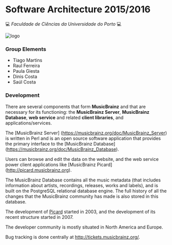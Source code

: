 # Software Architecture 2015/2016

:computer: *Faculdade de Ciências da Universidade do Porto* :computer:

![logo](https://picard.musicbrainz.org/static/img/picard-icon-large.svg)

### Group Elements
- Tiago Martins
- Raul Ferreira
- Paula Giesta
- Dinis Costa
- Saúl Costa


### Development

There are several components that form **MusicBrainz** and that are necessary for its functioning: the **MusicBrainz Server**, **MusicBrainz Database**, **web service** and related **client libraries**, and applications/services. 

The [MusicBrainz Server] (https://musicbrainz.org/doc/MusicBrainz_Server) is written in Perl and is an open source software application that provides the primary interface to the [MusicBrainz Database] (https://musicbrainz.org/doc/MusicBrainz_Database).

Users can browse and edit the data on the website, and the web service power client applications like [MusicBrainz Picard] (http://picard.musicbrainz.org).

The MusicBrainz Database contains all the music metadata (that includes information about artists, recordings, releases, works and labels), and is built on the PostgreSQL relational database engine. The full history of all the changes that the MusicBrainz community has made is also stored in this database. 

The development of [Picard](http://picard.musicbrainz.org) started in 2003, and the development of its recent structure started in 2007.

The developer community is mostly situated in North America and Europe.

Bug tracking is done centrally at http://tickets.musicbrainz.org/. 
